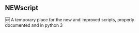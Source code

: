 NEWscript
---------

:new: A temporary place for the new and improved scripts, properly documented and in python 3 
